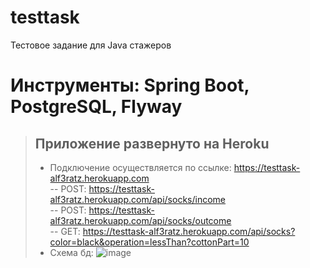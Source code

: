 # testtask
Тестовое задание для Java стажеров
# Инструменты: Spring Boot, PostgreSQL, Flyway

> ## Приложение развернуто на Heroku
> - Подключение осуществляется по ссылке: https://testtask-alf3ratz.herokuapp.com  
> -- POST: https://testtask-alf3ratz.herokuapp.com/api/socks/income  
> -- POST: https://testtask-alf3ratz.herokuapp.com/api/socks/outcome  
> -- GET: https://testtask-alf3ratz.herokuapp.com/api/socks?color=black&operation=lessThan?cottonPart=10   
> - Cхема бд: ![image](https://user-images.githubusercontent.com/49417479/136560094-57e308a8-5cd6-453f-92c4-35f0f4ebe7a1.png)





